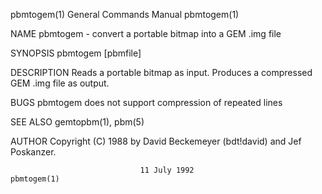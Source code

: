 pbmtogem(1)                General Commands Manual                pbmtogem(1)

NAME
       pbmtogem - convert a portable bitmap into a GEM .img file

SYNOPSIS
       pbmtogem [pbmfile]

DESCRIPTION
       Reads a portable bitmap as input.  Produces a compressed GEM .img file
       as output.

BUGS
       pbmtogem does not support compression of repeated lines

SEE ALSO
       gemtopbm(1), pbm(5)

AUTHOR
       Copyright (C) 1988 by David Beckemeyer (bdt!david) and Jef Poskanzer.

                                 11 July 1992                     pbmtogem(1)
